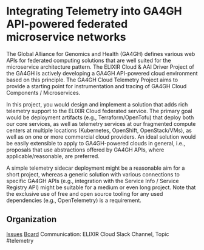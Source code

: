 # Integrating Telemetry into GA4GH API-powered federated microservice networks

The Global Alliance for Genomics and Health (GA4GH) defines various web APIs for federated computing solutions that are well suited for the microservice architecture pattern. The ELIXIR Cloud & AAI Driver Project of the GA4GH is actively developing a GA4GH API-powered cloud environment based on this principle.
The GA4GH Cloud Telemetry Project aims to provide a starting point for instrumentation and tracing of GA4GH Cloud Components / Microservices. 

In this project, you would design and implement a solution that adds rich telemetry support to the ELIXIR Cloud federated service. The primary goal would be deployment artifacts (e.g., Terraform/OpenTofu) that deploy both our core services, as well as telemetry services at our fragmented compute centers at multiple locations (Kubernetes, OpenShift, OpenStack/VMs), as well as on one or more commercial cloud providers.
An ideal solution would be easily extensible to apply to GA4GH-powered clouds in general, i.e., proposals that use abstractions offered by GA4GH APIs, where applicable/reasonable, are preferred.

A simple telemetry sidecar deployment might be a reasonable aim for a short project, whereas a generic solution with various connections to specific GA4GH APIs (e.g., integration with the Service Info / Service Registry API) might be suitable for a medium or even long project. Note that the exclusive use of free and open source tooling for any used dependencies (e.g., OpenTelemetry) is a requirement.

## Organization

[Issues](https://github.com/elixir-cloud-aai/cloud-telemetry/issues)
[Board](https://github.com/orgs/elixir-cloud-aai/projects/21)
Communication: ELIXIR Cloud Slack Channel, Topic #telemetry

